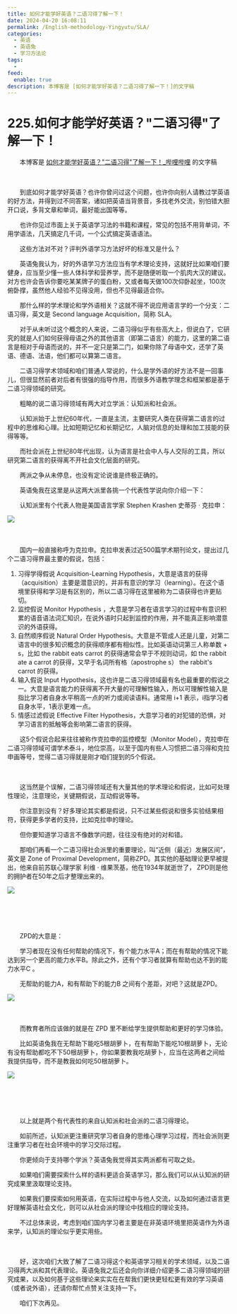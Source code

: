 ```yaml
---
title: 如何才能学好英语？二语习得了解一下！
date: 2024-04-20 16:08:11
permalink: /English-methodology-Yingyutu/SLA/
categories:
  - 英语
  - 英语兔
  - 学习方法论
tags:
  - 
feed:
  enable: true
description: 本博客是 [如何才能学好英语？二语习得了解一下！]的文字稿
---
```

# 225.如何才能学好英语？"二语习得"了解一下！

　　本博客是 [如何才能学好英语？&quot;二语习得&quot;了解一下！_哔哩哔哩](https://www.bilibili.com/video/av955085113/) 的文字稿
<!-- more -->
　　‍

　　到底如何才能学好英语？也许你曾问过这个问题，也许你向别人请教过学英语的好方法，并得到过不同答案，诸如把英语当背景音，多找老外交流，别怕错大胆开口说，多背文章和单词，最好能出国等等。

　　也许你见过市面上关于英语学习法的书籍和课程，常见的包括不用背单词，不用学语法，几天搞定几千词，一个公式搞定英语语法。

　　这些方法对不对？评判外语学习方法好坏的标准又是什么？

　　英语兔我认为，好的外语学习方法应当有学术理论支持，这就好比如果咱们要健身，应当至少懂一些人体科学和营养学，而不是随便听取一个肌肉大汉的建议。对方也许会告诉你要吃某某牌子的蛋白粉，又或者每天做100次仰卧起坐，100次俯卧撑，虽然他人经验不见得没用，但也不见得最适合你。

　　那什么样的学术理论和学外语相关？这就不得不说应用语言学的一个分支：二语习得，英文是 Second language Acquisition，简称 SLA。

　　对于从未听过这个概念的人来说，二语习得似乎有些高大上，但说白了，它研究的就是人们如何获得母语之外的其他语言（即第二语言）的能力，这里的第二语言是相对于母语而说的，并不一定只是第二门，如果你除了母语中文，还学了英语、德语、法语，他们都可以算第二语言。

　　二语习得学术领域和咱们普通人常说的，什么是学外语的好方法不是一回事儿，但很显然前者对后者有很强的指导作用，而很多外语教学理念和框架都是基于二语习得领域的研究。

　　粗略的说二语习得领域有两大对立学派：认知派和社会派。

　　认知派始于上世纪60年代，一直是主流，主要研究人类在获得第二语言的过程中的思维和心理。比如短期记忆和长期记忆，人脑对信息的处理和加工技能的获得等等。

　　而社会派在上世纪80年代出现，认为语言是社会中人与人交际的工具，所以研究第二语言的获得离不开社会文化层面的研究。

　　两派之争从未停息，也没有定论说谁是终极正确的。

　　英语兔我在这里是从这两大派里各挑一个代表性学说向你介绍一下：

　　认知派里有个代表人物是美国语言学家 Stephen Krashen 史蒂芬 · 克拉申：

​![](https://image.peterjxl.com/blog/image-20240310165407-gpmkcc9.png)​

　　‍

　　国内一般直接称呼为克拉申。克拉申发表过近500篇学术期刊论文，提出过几个二语习得界最主要的假说，包括：

1. 习得学得假说 Acquisition-Learning Hypothesis，大意是语言的获得（acquisition）主要是潜意识的，并非有意识的学习（learning）。在这个语境里获得和学习是有区别的，所以二语习得在这里被称为二语获得也许更贴切。
2. 监控假说 Monitor Hypothesis ，大意是学习者在语言学习的过程中有意识积累的语音语法词汇知识，在说外语时只起到监控的作用，并不能真正影响潜意识的外语获得。
3. 自然顺序假说 Natural Order  Hypothesis。大意是不管成人还是儿童，对第二语言中的很多知识概念的获得顺序都有相似性。比如英语动词第三人称单数 + s，比如 the rabbit eats carrot 的获得通常会早于不规则动词，如 the rabbit ate a carrot 的获得，又早于名词所有格（apostrophe s） the rabbit's carrot 的获得。
4. 输入假说 Input Hypothesis，这也许是二语习得领域最有名也最重要的假说之一。大意是语言能力的获得离不开大量的可理解性输入，所以可理解性输入是指比学习者自身水平稍高一点的听力或阅读语料。通常用 i+1 表示，i指学习者自身水平，1表示更难一点。
5. 情感过滤假说 Effective Filter Hypothesis，大意学习者的对犯错的恐惧，对学习语言的抵触等会影响第二语言的获得。

　　这5个假说合起来往往被称作克拉申的监控模型（Monitor Model），克拉申在二语习得领域可谓学术泰斗，地位崇高，以至于国内有些人习惯把二语习得和克拉申画等号，觉得二语习得就是刚才咱们提到的5个假说。

　　‍

　　这当然是个误解，二语习得领域还有大量其他的学术理论和假说，比如可处理性理论，注意理论，关键期假说，互动假说等等。

　　你注意到没有？好多理论其实都是假说，只不过某些假说和很多实验结果相符，获得更多学者的支持，比如克拉申的理论。

　　但你要知道学习语言不像数学问题，往往没有绝对的对和错。

　　那咱们再看一个二语习得社会派里的重要理论，叫“近侧（最近）发展区间”，英文是 Zone of Proximal Development，简称ZPD。其实他的基础理论更早被提出，他来自前苏联心理学家 利维 · 维果茨基，他在1934年就逝世了， ZPD则是他的拥护者在50年之后才整理出来的。

​![](https://image.peterjxl.com/blog/image-20240310165859-f3xr91d.png)​

　　‍

　　‍

　　ZPD的大意是：

　　学习者现在没有任何帮助的情况下，有个能力水平A；而在有帮助的情况下能达到另一个更高的能力水平B。除此之外，还有个学习者就算有帮助也达不到的能力水平C 。

　　无帮助的能力A，和有帮助下的能力B 之间有个差距，对吧？这就是ZPD。

​![](https://image.peterjxl.com/blog/image-20240310170027-5850a9c.png)​

　　‍

　　而教育者所应该做的就是在 ZPD 里不断给学生提供帮助和更好的学习体验。

　　比如英语兔我在无帮助下能吃5根胡萝卜，在有帮助下能吃10根胡萝卜，无论有没有帮助都吃不下50根胡萝卜，你如果要教我吃胡萝卜，应当在这两者之间给我提供指导，而不是教我如何吃50根胡萝卜。

​![](https://image.peterjxl.com/blog/image-20240310171128-t71yvtk.png)​

　　‍

　　‍

　　以上就是两个有代表性的来自认知派和社会派的二语习得理论。

　　如前所述，认知派更注重研究学习者自身的思维心理学习过程，而社会派则更注重学习者在社会环境中的学习交际过程。

　　你更倾向于支持哪个学派？英语兔我觉得其实两派都有可取之处。

　　如果咱们需要探索什么样的语料更适合英语学习，那么我们可以从认知派的研究成果里汲取理论支持。

　　如果我们要探索如何用英语，在实际过程中与他人交流，以及如何通过语言更好理解英语社会文化，则可以从社会派的理论中找相应的理论支持。

　　不过总体来说，考虑到咱们国内学习者主要是在非英语环境里把英语作为外语来学，认知派的理论似乎更实用些。

　　‍

　　好，这次咱们大致了解了二语习得这个和英语学习相关的学术领域，以及二语习得两大派和其代表理论。英语兔我之后还会向你详细介绍更多二语习得领域的研究成果，以及如何基于这些理论来实实在在帮我们更快更轻松更有效的学习英语（或者说外语），还请你帮忙点赞关注支持一下。

　　咱们下次再见。
